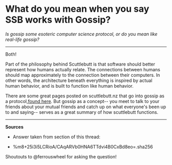 # What do you mean when you say SSB works with Gossip?

*Is gossip some esoteric computer science protocol, or do you mean like real-life gossip?*

---

Both!

Part of the philosophy behind Scuttlebutt is that software should better represent how humans actually relate. The connections between humans should map approximately to the connection between their computers. In other words, the architecture beneath everything is inspired by actual human behavior, and is built to function like human behavior.

There are some great pages posted on scuttlebutt.nz that go into gossip as a protocol,[found here](https://www.scuttlebutt.nz/concepts/gossip.html). But gossip as a concept-- you meet to talk to your friends about your mutual friends and catch up on what everyone's been up to and saying-- serves as a great summary of how scuttlebutt functions.

---

**Sources**
* Answer taken from section of this thread:

- %m8+25i3i5LCRioA/CAqARVb0HNA6TTdvi4B0CxBd8eo=.sha256

Shoutouts to @ferrouswheel for asking the question! 
